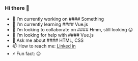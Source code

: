 ### Hi there 👋

<!--
**tonalmathew/tonalmathew** is a ✨ _special_ ✨ repository because its `README.md` (this file) appears on your GitHub profile.


Here are some ideas to get you started:
-->

- 🔭 I’m currently working on #### Something
- 🌱 I’m currently learning #### Vue.js
- 👯 I’m looking to collaborate on #### Hmm, still looking :neutral_face:
- 🤔 I’m looking for help with #### Vue.js
- 💬 Ask me about #### HTML, CSS
- 📫 How to reach me: [Linked in](https://www.linkedin.com/in/tonal-mathew-18a421170/)
- ⚡ Fun fact: :wink:

